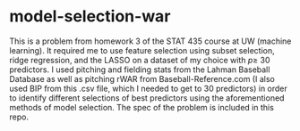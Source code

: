 # model-selection-war

This is a problem from homework 3 of the STAT 435 course at UW (machine learning). It required me to use feature selection using subset selection, ridge regression, and the LASSO on a dataset of my choice with $p \geq$ 30 predictors. I used pitching and fielding stats from the Lahman Baseball Database as well as pitching rWAR from Baseball-Reference.com (I also used BIP from this .csv file, which I needed to get to 30 predictors) in order to identify different selections of best predictors using the aforementioned methods of model selection. The spec of the problem is included in this repo.